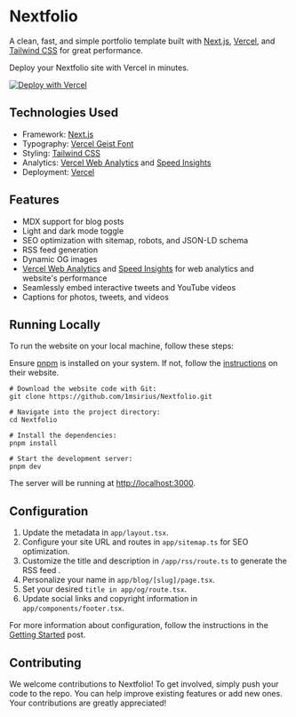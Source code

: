 # Nextfolio

A clean, fast, and simple portfolio template built with [Next.js](https://nextjs.org/), [Vercel](https://vercel.com/), and [Tailwind CSS](https://tailwindcss.com/) for great performance.

Deploy your Nextfolio site with Vercel in minutes.

[![Deploy with Vercel](https://vercel.com/button)](https://vercel.com/new/clone?repository-url=https%3A%2F%2Fgithub.com%2F1msirius%2FNextfolio)

## Technologies Used

- Framework: [Next.js](https://nextjs.org/)
- Typography: [Vercel Geist Font](https://vercel.com/font)
- Styling: [Tailwind CSS](https://tailwindcss.com/)
- Analytics: [Vercel Web Analytics](https://vercel.com/docs/speed-insights) and [Speed Insights](https://vercel.com/docs/speed-insights)
- Deployment: [Vercel](https://vercel.com/)

## Features

- MDX support for blog posts
- Light and dark mode toggle
- SEO optimization with sitemap, robots, and JSON-LD schema
- RSS feed generation
- Dynamic OG images
- [Vercel Web Analytics](https://vercel.com/docs/speed-insights) and [Speed Insights](https://vercel.com/docs/speed-insights) for web analytics and website's performance
- Seamlessly embed interactive tweets and YouTube videos
- Captions for photos, tweets, and videos

## Running Locally

To run the website on your local machine, follow these steps:

Ensure [pnpm](https://pnpm.io) is installed on your system. If not, follow the [instructions](https://pnpm.io/installation) on their website.

```
# Download the website code with Git:
git clone https://github.com/1msirius/Nextfolio.git

# Navigate into the project directory:
cd Nextfolio

# Install the dependencies:
pnpm install

# Start the development server:
pnpm dev
```

The server will be running at [http://localhost:3000](http://localhost:3000).

## Configuration

1. Update the metadata in `app/layout.tsx`.
2. Configure your site URL and routes in `app/sitemap.ts` for SEO optimization.
3. Customize the title and description in `/app/rss/route.ts` to generate the RSS feed .
4. Personalize your name in `app/blog/[slug]/page.tsx`.
5. Set your desired `title in app/og/route.tsx`.
6. Update social links and copyright information in `app/components/footer.tsx`.

For more information about configuration, follow the instructions in the [Getting Started](https://nextfolio-template.vercel.app/blog/getting-started#configuration) post.

## Contributing

We welcome contributions to Nextfolio! To get involved, simply push your code to the repo. You can help improve existing features or add new ones. Your contributions are greatly appreciated!

